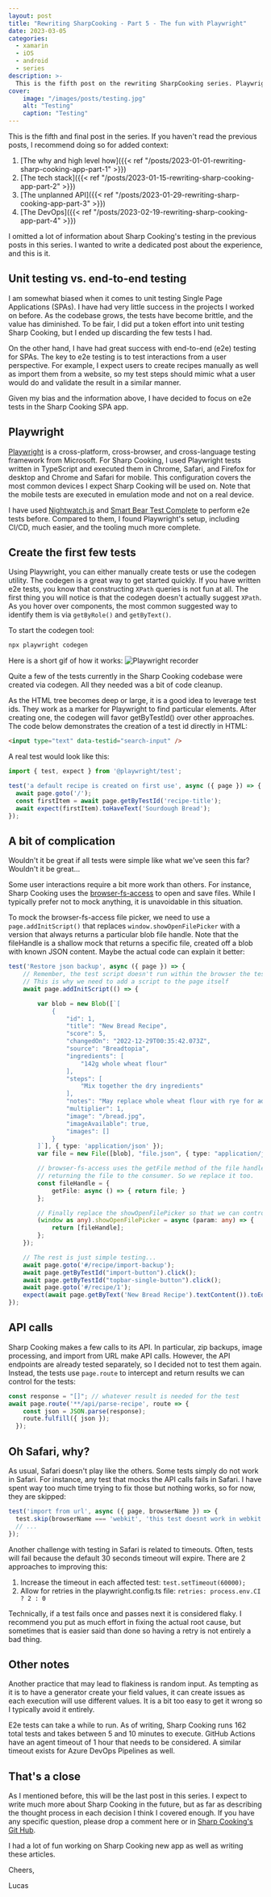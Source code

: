```yaml
---
layout: post
title: "Rewriting SharpCooking - Part 5 - The fun with Playwright"
date: 2023-03-05
categories:
  - xamarin
  - iOS
  - android
  - series
description: >-
  This is the fifth post on the rewriting SharpCooking series. Playwright is a fundamental part of the app and we will deep dive into it in this post.
cover:
    image: "/images/posts/testing.jpg"
    alt: "Testing"
    caption: "Testing"
---
```


This is the fifth and final post in the series. If you haven't read the previous posts, I recommend doing so for added context:

1. [The why and high level how]({{< ref "/posts/2023-01-01-rewriting-sharp-cooking-app-part-1" >}})
2. [The tech stack]({{< ref "/posts/2023-01-15-rewriting-sharp-cooking-app-part-2" >}})
3. [The unplanned API]({{< ref "/posts/2023-01-29-rewriting-sharp-cooking-app-part-3" >}})
4. [The DevOps]({{< ref "/posts/2023-02-19-rewriting-sharp-cooking-app-part-4" >}})

I omitted a lot of information about Sharp Cooking's testing in the previous posts in this series. I wanted to write a dedicated post about the experience, and this is it.

## Unit testing vs. end-to-end testing
I am somewhat biased when it comes to unit testing Single Page Applications (SPAs). I have had very little success in the projects I worked on before. As the codebase grows, the tests have become brittle, and the value has diminished. To be fair, I did put a token effort into unit testing Sharp Cooking, but I ended up discarding the few tests I had.

On the other hand, I have had great success with end-to-end (e2e) testing for SPAs. The key to e2e testing is to test interactions from a user perspective. For example, I expect users to create recipes manually as well as import them from a website, so my test steps should mimic what a user would do and validate the result in a similar manner.

Given my bias and the information above, I have decided to focus on e2e tests in the Sharp Cooking SPA app.

## Playwright
[Playwright](https://playwright.dev/) is a cross-platform, cross-browser, and cross-language testing framework from Microsoft. For Sharp Cooking, I used Playwright tests written in TypeScript and executed them in Chrome, Safari, and Firefox for desktop and Chrome and Safari for mobile. This configuration covers the most common devices I expect Sharp Cooking will be used on. Note that the mobile tests are executed in emulation mode and not on a real device.

I have used [Nightwatch.js](https://nightwatchjs.org/) and [Smart Bear Test Complete](https://smartbear.com/product/testcomplete/) to perform e2e tests before. Compared to them, I found Playwright's setup, including CI/CD, much easier, and the tooling much more complete.

## Create the first few tests
Using Playwright, you can either manually create tests or use the codegen utility. The codegen is a great way to get started quickly. If you have written e2e tests, you know that constructing `XPath` queries is not fun at all. The first thing you will notice is that the codegen doesn't actually suggest `XPath`. As you hover over components, the most common suggested way to identify them is via  `getByRole()` and `getByText()`.

To start the codegen tool:
```powershell
npx playwright codegen
```

Here is a short gif of how it works:
![Playwright recorder](/images/posts/playwright_recorder.gif)

Quite a few of the tests currently in the Sharp Cooking codebase were created via codegen. All they needed was a bit of code cleanup.

As the HTML tree becomes deep or large, it is a good idea to leverage test ids. They work as a marker for Playwright to find particular elements. After creating one, the codegen will favor getByTestId() over other approaches. The code below demonstrates the creation of a test id directly in HTML:

```html
<input type="text" data-testid="search-input" />
```

A real test would look like this:

```typescript
import { test, expect } from '@playwright/test';

test('a default recipe is created on first use', async ({ page }) => {
  await page.goto('/');
  const firstItem = await page.getByTestId('recipe-title');
  await expect(firstItem).toHaveText('Sourdough Bread');
});
```

## A bit of complication
Wouldn't it be great if all tests were simple like what we've seen this far? Wouldn't it be great...

Some user interactions require a bit more work than others. For instance, Sharp Cooking uses the [browser-fs-access](https://github.com/GoogleChromeLabs/browser-fs-access) to open and save files. While I typically prefer not to mock anything, it is unavoidable in this situation.

To mock the browser-fs-access file picker, we need to use a `page.addInitScript()` that replaces `window.showOpenFilePicker` with a version that always returns a particular blob file handle. Note that the fileHandle is a shallow mock that returns a specific file, created off a blob with known JSON content. Maybe the actual code can explain it better:

```typescript
test('Restore json backup', async ({ page }) => {
    // Remember, the test script doesn't run within the browser the test is controlling
    // This is why we need to add a script to the page itself
    await page.addInitScript(() => {

        var blob = new Blob([`[
            {
                "id": 1,
                "title": "New Bread Recipe",
                "score": 5,
                "changedOn": "2022-12-29T00:35:42.073Z",
                "source": "Breadtopia",
                "ingredients": [
                    "142g whole wheat flour"
                ],
                "steps": [
                    "Mix together the dry ingredients"
                ],
                "notes": "May replace whole wheat flour with rye for added taste",
                "multiplier": 1,
                "image": "/bread.jpg",
                "imageAvailable": true,
                "images": []
            }
        ]`], { type: 'application/json' });
        var file = new File([blob], "file.json", { type: "application/json" });

        // browser-fs-access uses the getFile method of the file handle before
        // returning the file to the consumer. So we replace it too.
        const fileHandle = {
            getFile: async () => { return file; }
        };

        // Finally replace the showOpenFilePicker so that we can control the result
        (window as any).showOpenFilePicker = async (param: any) => {
            return [fileHandle];
        };
    });

    // The rest is just simple testing...
    await page.goto('#/recipe/import-backup');
    await page.getByTestId("import-button").click();
    await page.getByTestId("topbar-single-button").click();
    await page.goto('#/recipe/1');
    expect(await page.getByText('New Bread Recipe').textContent()).toEqual("New Bread Recipe");
});
```

## API calls
Sharp Cooking makes a few calls to its API. In particular, zip backups, image processing, and import from URL make API calls. However, the API endpoints are already tested separately, so I decided not to test them again. Instead, the tests use `page.route` to intercept and return results we can control for the tests:

```typescript
const response = "[]"; // whatever result is needed for the test
await page.route('**/api/parse-recipe', route => {
    const json = JSON.parse(response);
    route.fulfill({ json });
  });
```

## Oh Safari, why?
As usual, Safari doesn't play like the others. Some tests simply do not work in Safari. For instance, any test that mocks the API calls fails in Safari. I have spent way too much time trying to fix those but nothing works, so for now, they are skipped:

```typescript
test('import from url', async ({ page, browserName }) => {
  test.skip(browserName === 'webkit', 'this test doesnt work in webkit');
  // ...
});
```

Another challenge with testing in Safari is related to timeouts. Often, tests will fail because the default 30 seconds timeout will expire. There are 2 approaches to improving this:

1. Increase the timeout in each affected test: `test.setTimeout(60000);`
1. Allow for retries in the playwright.config.ts file: `retries: process.env.CI ? 2 : 0`

Technically, if a test fails once and passes next it is considered flaky. I recommend you put as much effort in fixing the actual root cause, but sometimes that is easier said than done so having a retry is not entirely a bad thing.

## Other notes
Another practice that may lead to flakiness is random input. As tempting as it is to have a generator create your field values, it can create issues as each execution will use different values. It is a bit too easy to get it wrong so I typically avoid it entirely.

E2e tests can take a while to run. As of writing, Sharp Cooking runs 162 total tests and takes between 5 and 10 minutes to execute. GitHub Actions have an agent timeout of 1 hour that needs to be considered. A similar timeout exists for Azure DevOps Pipelines as well.

## That's a close
As I mentioned before, this will be the last post in this series. I expect to write much more about Sharp Cooking in the future, but as far as describing the thought process in each decision I think I covered enough. If you have any specific question, please drop a comment here or in [Sharp Cooking's Git Hub](https://github.com/jlucaspains/sharp-cooking-web).

I had a lot of fun working on Sharp Cooking new app as well as writing these articles.

Cheers,

Lucas